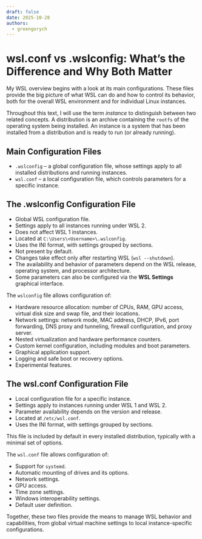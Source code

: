 ```yaml
---
draft: false
date: 2025-10-28
authors:
  - greengorych
---
```


# wsl.conf vs .wslconfig: What’s the Difference and Why Both Matter

My WSL overview begins with a look at its main configurations. These files provide the big picture of what WSL can do and how to control its behavior, both for the overall WSL environment and for individual Linux instances.

Throughout this text, I will use the term _instance_ to distinguish between two related concepts. A distribution is an archive containing the `rootfs` of the operating system being installed. An instance is a system that has been installed from a distribution and is ready to run (or already running).

<!-- more -->

## Main Configuration Files

- `.wslconfig` – a global configuration file, whose settings apply to all installed distributions and running instances.
- `wsl.conf` – a local configuration file, which controls parameters for a specific instance.

## The .wslconfig Configuration File

- Global WSL configuration file.
- Settings apply to all instances running under WSL 2.
- Does not affect WSL 1 instances.
- Located at `C:\Users\<Username>\.wslconfig`.
- Uses the INI format, with settings grouped by sections.
- Not present by default.
- Changes take effect only after restarting WSL (`wsl --shutdown`).
- The availability and behavior of parameters depend on the WSL release, operating system, and processor architecture.
- Some parameters can also be configured via the **WSL Settings** graphical interface.

The `wslconfig` file allows configuration of:

- Hardware resource allocation: number of CPUs, RAM, GPU access, virtual disk size and swap file, and their locations.
- Network settings: network mode, MAC address, DHCP, IPv6, port forwarding, DNS proxy and tunneling, firewall configuration, and proxy server.
- Nested virtualization and hardware performance counters.
- Custom kernel configuration, including modules and boot parameters.
- Graphical application support.
- Logging and safe boot or recovery options.
- Experimental features.

## The wsl.conf Configuration File

- Local configuration file for a specific instance.
- Settings apply to instances running under WSL 1 and WSL 2.
- Parameter availability depends on the version and release.
- Located at `/etc/wsl.conf`.
- Uses the INI format, with settings grouped by sections.

This file is included by default in every installed distribution, typically with a minimal set of options.

The `wsl.conf` file allows configuration of:

- Support for `systemd`.
- Automatic mounting of drives and its options.
- Network settings.
- GPU access.
- Time zone settings.
- Windows interoperability settings.
- Default user definition.

Together, these two files provide the means to manage WSL behavior and capabilities, from global virtual machine settings to local instance-specific configurations.
